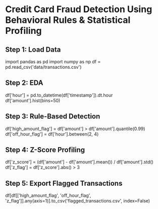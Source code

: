 # Credit Card Fraud Detection Using Behavioral Rules & Statistical Profiling

## Step 1: Load Data
import pandas as pd
import numpy as np
df = pd.read_csv('data/transactions.csv')

## Step 2: EDA
df['hour'] = pd.to_datetime(df['timestamp']).dt.hour
df['amount'].hist(bins=50)

## Step 3: Rule-Based Detection
df['high_amount_flag'] = df['amount'] > df['amount'].quantile(0.99)
df['off_hour_flag'] = df['hour'].between(2, 4)

## Step 4: Z-Score Profiling
df['z_score'] = (df['amount'] - df['amount'].mean()) / df['amount'].std()
df['z_flag'] = df['z_score'].abs() > 3

## Step 5: Export Flagged Transactions
df[df[['high_amount_flag', 'off_hour_flag', 'z_flag']].any(axis=1)].to_csv('flagged_transactions.csv', index=False)

